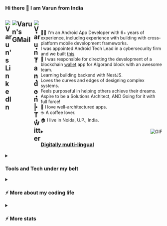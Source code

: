 ### Hi there 👋 I am Varun from India

<h2>
<a href="https://www.linkedin.com/in/androidvarun/">
  <img align="left" alt="Varun's LinkedIn" width="22px" src="https://raw.githubusercontent.com/peterthehan/peterthehan/master/assets/linkedin.svg" />
</a>
<a href="mailto:varuntandon28121993@gmail.com">
  <img align="left" alt="Varun's GMail" width="70px" src="https://img.shields.io/badge/Gmail-D14836?style=for-the-badge&logo=gmail&logoColor=white" />
</a>
<a href="https://twitter.com/meeVarunAhe">
  <img align="left" alt="Varun Tandon | Twitter" width="22px" src="https://raw.githubusercontent.com/peterthehan/peterthehan/master/assets/twitter.svg" />
</a>
</h2>

<br />

- 👨‍💻 I'm an Android App Developer with 6+ years of experience, including experience with building with cross-platform mobile development frameworks.
- I was appointed Android Tech Lead in a cybersecurity firm and we built [this](https://play.google.com/store/apps/details?id=com.safehouse.bodyguard)
- 🔭 I was responsible for directing the development of a blockchain [wallet](https://play.google.com/store/apps/details?id=com.jasiriwallet) app for Algorand block with an awesome team.
- Learning building backend with NestJS.
- Loves the curves and edges of designing complex systems.
- Feels purposeful in helping others achieve their dreams.
- Aspire to be a Solutions Architect, AND Going for it with full force!
- 🎯 I love well-architectured apps.
- :coffee: A coffee lover.
- 🏠 I live in Noida, U.P., India.

<img align="right" alt="GIF" src="https://media.giphy.com/media/13HgwGsXF0aiGY/giphy.gif" />

<details>
<summary><h3><u>Digitally multi-lingual</u></h3></summary>

<a href="#pro_language">
 <img src="./assets/kotlin.svg" width="48" height="48" alt="Kotlin" />
</a>
<a href="#pro_language">
 <img src="./assets/java.svg" width="48" height="48" alt="Java" />
</a>
<a href="#pro_language">
 <img src="./assets/swift.svg" width="48" height="48" alt="Swift" />
</a>
<a href="#pro_language">
 <img src="./assets/dart.svg" width="48" height="48" alt="Dart" />
</a>

</details>

<details>
<summary><h3>Tools and Tech under my belt</h3></summary>

<a href="#tech_and_tools">
 <img src="./assets/android.svg" width="48" height="48" alt="Android" />
</a>
<a href="#tech_and_tools">
 <img src="./assets/androidstudio.svg" width="48" height="48" alt="Android Studio" />
</a>
<a href="#tech_and_tools">
 <img src="./assets/bitbucket.svg" width="48" height="48" alt="Bitbucket" />
</a>
<a href="#tech_and_tools">
 <img src="./assets/sonarqube.png" width="48" height="48" alt="SonarQube" />
</a>
<a href="#tech_and_tools">
 <img src="./assets/codecov.svg" width="48" height="48" alt="CodeCov" />
</a>
<a href="#tech_and_tools">
 <img src="./assets/confluence.svg" width="48" height="48" alt="Confluence" />
</a>
<a href="#tech_and_tools">
 <img src="./assets/crowdin.png" width="48" height="48" alt="Crowdin" />
</a>
<a href="#tech_and_tools">
 <img src="./assets/eslint.svg" width="48" height="48" alt="ESLint" />
</a>
<a href="#tech_and_tools">
 <img src="./assets/figma.svg" width="48" height="48" alt="Figma" />
</a>
<a href="#tech_and_tools">
 <img src="./assets/firebase.svg" width="48" height="48" alt="Firebase" />
</a>
<a href="#tech_and_tools">
 <img src="./assets/flutter.svg" width="48" height="48" alt="Flutter" />
</a>
<a href="#tech_and_tools">
 <img src="./assets/git.svg" width="48" height="48" alt="Git" />
</a>
<a href="#tech_and_tools">
 <img src="./assets/github.svg" width="48" height="48" alt="Github" />
</a>
<a href="#tech_and_tools">
 <img src="./assets/gitlab.svg" width="48" height="48" alt="Gitlab" />
</a>
<a href="#tech_and_tools">
 <img src="./assets/gradle.svg" width="48" height="48" alt="Gradle" />
</a>
<a href="#tech_and_tools">
 <img src="./assets/graphql.svg" width="48" height="48" alt="GraphQL" />
</a>
<a href="#tech_and_tools">
 <img src="./assets/jira.svg" width="48" height="48" alt="Jira" />
</a>
<a href="#tech_and_tools">
 <img src="./assets/mixpanel.png" width="48" height="48" alt="Mixpanel" />
</a>
<a href="#tech_and_tools">
 <img src="./assets/postman.png" width="48" height="48" alt="Postman" />
</a>
<a href="#tech_and_tools">
 <img src="./assets/rudderstack.png" width="48" height="48" alt="Rudderstack" />
</a>
<a href="#tech_and_tools">
 <img src="./assets/segment.jpg" width="48" height="48" alt="Segment" />
</a>
<a href="#tech_and_tools">
 <img src="./assets/slack.svg" width="48" height="48" alt="Slack" />
</a>
<a href="#tech_and_tools">
 <img src="./assets/sqlite.svg" width="48" height="48" alt="SQLite" />
</a>
<a href="#tech_and_tools">
 <img src="./assets/trello.svg" width="48" height="48" alt="Trello" />
</a>
<a href="#tech_and_tools">
 <img src="./assets/vscode.svg" width="48" height="48" alt="VSCode" />
</a>
<a href="#tech_and_tools">
 <img src="./assets/xcode.svg" width="48" height="48" alt="XCode" />
</a>
</details>

<details>
<summary><h3>⚡️ More about my coding life</h3></summary>

<p align = "center">
<img src = "https://github-readme-stats.vercel.app/api/top-langs/?username=v-tan&layout=compact&theme=dark&hide_border=true" width = 400>
<img src = "https://github-readme-stats.vercel.app/api?username=v-tan&show_icons=true&hide_border=true&theme=bear" width = 400>
</p>

</details>

<details>
<summary><h3>⚡️ More stats</h3></summary>

<!--START_SECTION:waka-->
![Code Time](http://img.shields.io/badge/Code%20Time-125%20hrs%2044%20mins-blue)

![Profile Views](http://img.shields.io/badge/Profile%20Views-1-blue)

![Lines of code](https://img.shields.io/badge/From%20Hello%20World%20I%27ve%20Written-20.0%20thousand%20lines%20of%20code-blue)

**I'm a Night 🦉** 

```text
🌞 Morning                2 commits           █░░░░░░░░░░░░░░░░░░░░░░░░   02.15 % 
🌆 Daytime                3 commits           █░░░░░░░░░░░░░░░░░░░░░░░░   03.23 % 
🌃 Evening                31 commits          ████████░░░░░░░░░░░░░░░░░   33.33 % 
🌙 Night                  57 commits          ███████████████░░░░░░░░░░   61.29 % 
```
📅 **I'm Most Productive on Wednesday** 

```text
Monday                   15 commits          ████░░░░░░░░░░░░░░░░░░░░░   16.13 % 
Tuesday                  6 commits           ██░░░░░░░░░░░░░░░░░░░░░░░   06.45 % 
Wednesday                24 commits          ██████░░░░░░░░░░░░░░░░░░░   25.81 % 
Thursday                 8 commits           ██░░░░░░░░░░░░░░░░░░░░░░░   08.60 % 
Friday                   10 commits          ███░░░░░░░░░░░░░░░░░░░░░░   10.75 % 
Saturday                 18 commits          █████░░░░░░░░░░░░░░░░░░░░   19.35 % 
Sunday                   12 commits          ███░░░░░░░░░░░░░░░░░░░░░░   12.90 % 
```


📊 **This Week I Spent My Time On** 

```text
🔥 Editors: 
Android Studio           12 hrs 48 mins      █████████████████████████   100.00 % 

🐱‍💻 Projects: 
bodyguard-android        12 hrs 48 mins      █████████████████████████   100.00 % 

💻 Operating System: 
Mac                      12 hrs 48 mins      █████████████████████████   100.00 % 
```

**I Mostly Code in Kotlin** 

```text
Kotlin                   4 repos             ████████████░░░░░░░░░░░░░   50.00 % 
Dart                     2 repos             ██████░░░░░░░░░░░░░░░░░░░   25.00 % 
Swift                    1 repo              ███░░░░░░░░░░░░░░░░░░░░░░   12.50 % 
Java                     1 repo              ███░░░░░░░░░░░░░░░░░░░░░░   12.50 % 
```




 Last Updated on 06/10/2023 18:36:59 UTC
<!--END_SECTION:waka-->
</details>

